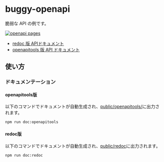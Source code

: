 # buggy-openapi

脆弱な API の例です。

[![openapi pages](https://github.com/kannkyo/buggy-openapi/actions/workflows/openapi-pages.yml/badge.svg)](https://github.com/kannkyo/buggy-openapi/actions/workflows/openapi-pages.yml)

- [redoc 版 APIドキュメント](https://kannkyo.github.io/buggy-openapi/redoc/)
- [openapitools 版 API ドキュメント](https://kannkyo.github.io/buggy-openapi/openapitools/)

## 使い方

### ドキュメンテーション

#### openapitools版

以下のコマンドでドキュメントが自動生成され、[public/openapitools/](public/openapitools/)に出力されます。

```bash
npm run doc:openapitools
```

#### redoc版

以下のコマンドでドキュメントが自動生成され、[public/redoc](public/redoc)に出力されます。

```bash
npm run doc:redoc
```
